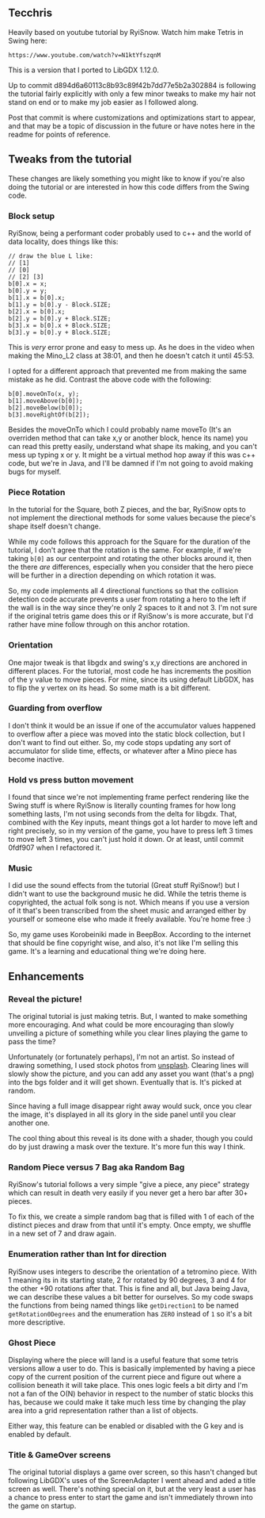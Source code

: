 ## Tecchris

Heavily based on youtube tutorial by RyiSnow. 
Watch him make Tetris in Swing here:

    https://www.youtube.com/watch?v=N1ktYfszqnM

This is a version that I ported to LibGDX 1.12.0.

Up to commit d894d6a60113c8b93c89f42b7dd77e5b2a302884 is following
the tutorial fairly explicitly with only a few minor tweaks to make
my hair not stand on end or to make my job easier as I followed along.

Post that commit is where customizations and optimizations start to
appear, and that may be a topic of discussion in the future or have
notes here in the readme for points of reference.

## Tweaks from the tutorial

These changes are likely something you might like to know if
you're also doing the tutorial or are interested in how this
code differs from the Swing code.

### Block setup

RyiSnow, being a performant coder probably used to c++ and the world
of data locality, does things like this:

    // draw the blue L like:
    // [1]
    // [0]
    // [2] [3]
    b[0].x = x;
    b[0].y = y;
    b[1].x = b[0].x;
    b[1].y = b[0].y - Block.SIZE;
    b[2].x = b[0].x;
    b[2].y = b[0].y + Block.SIZE;
    b[3].x = b[0].x + Block.SIZE;
    b[3].y = b[0].y + Block.SIZE;

This is _very_ error prone and easy to mess up. As he does in the video
when making the Mino_L2 class at 38:01, and then he doesn't catch it 
until 45:53. 
    
I opted for a different approach that prevented me from making the same 
mistake as he did. Contrast the above code with the following:

    b[0].moveOnTo(x, y);
    b[1].moveAbove(b[0]);
    b[2].moveBelow(b[0]);
    b[3].moveRightOf(b[2]);

Besides the moveOnTo which I could probably name moveTo (It's an 
overriden method that can take x,y or another block, hence its name) you can
read this pretty easily, understand what shape its making, and you can't
mess up typing x or y. It might be a virtual method hop away if this was 
c++ code, but we're in Java, and I'll be damned if I'm not going to avoid
making bugs for myself.

### Piece Rotation

In the tutorial for the Square, both Z pieces, and the bar, RyiSnow opts
to not implement the directional methods for some values because the piece's
shape itself doesn't change. 

While my code follows this approach for the Square for the duration of the
tutorial, I don't agree that the rotation is the same. For example, if we're
taking `b[0]` as our centerpoint and rotating the other blocks around it,
then the there _are_ differences, especially when you consider that the hero
piece will be further in a direction depending on which rotation it was.

So, my code implements all 4 directional functions so that the collision
detection code accurate prevents a user from rotating a hero to the left if
the wall is in the way since they're only 2 spaces to it and not 3. I'm not
sure if the original tetris game does this or if RyiSnow's is more accurate,
but I'd rather have mine follow through on this anchor rotation.

### Orientation

One major tweak is that libgdx and swing's x,y directions are anchored in
different places. For the tutorial, most code he has increments the position
of the y value to move pieces. For mine, since its using default LibGDX, 
has to flip the y vertex on its head. So some math is a bit different.

### Guarding from overflow

I don't think it would be an issue if one of the accumulator values
happened to overflow after a piece was moved into the static block
collection, but I don't want to find out either. So, my code stops
updating any sort of accumulator for slide time, effects, or whatever
after a Mino piece has become inactive.

### Hold vs press button movement

I found that since we're not implementing frame perfect rendering
like the Swing stuff is where RyiSnow is literally counting frames
for how long something lasts, I'm not using seconds from the delta
for libgdx. That, combined with the Key inputs, meant things got
a lot harder to move left and right precisely, so in my version of the
game, you have to press left 3 times to move left 3 times, you can't
just hold it down. Or at least, until commit 0fdf907 when I refactored it.

### Music

I did use the sound effects from the tutorial (Great stuff RyiSnow!)
but I didn't want to use the background music he did. While the tetris
theme is copyrighted, the actual folk song is not. Which means if you
use a version of it that's been transcribed from the sheet music and 
arranged either by yourself or someone else who made it freely available.
You're home free :) 

So, my game uses Korobeiniki made in BeepBox. According to the internet
that should be fine copyright wise, and also, it's not like I'm selling
this game. It's a learning and educational thing we're doing here.

## Enhancements

### Reveal the picture!

The original tutorial is just making tetris. But, I wanted to
make something more encouraging. And what could be more
encouraging than slowly unveiling a picture of something 
while you clear lines playing the game to pass the time?

Unfortunately (or fortunately perhaps), I'm not an artist.
So instead of drawing something, I used stock photos from
[unsplash](https://unsplash.com/). Clearing lines will
slowly show the picture, and you can add any asset you want
(that's a png) into the bgs folder and it will get shown.
Eventually that is. It's picked at random.

Since having a full image disappear right away would suck, 
once you clear the image, it's displayed in all its glory
in the side panel until you clear another one.

The cool thing about this reveal is its done with a shader,
though you could do by just drawing a mask over the texture.
It's more fun this way I think.

### Random Piece versus 7 Bag aka Random Bag

RyiSnow's tutorial follows a very simple "give a piece, any piece"
strategy which can result in death very easily if you never get
a hero bar after 30+ pieces. 

To fix this, we create a simple random bag that is filled with 1 of
each of the distinct pieces and draw from that until it's empty. Once
empty, we shuffle in a new set of 7 and draw again. 

### Enumeration rather than Int for direction

RyiSnow uses integers to describe the orientation of a tetromino piece.
With 1 meaning its in its starting state, 2 for rotated by 90 degrees,
3 and 4 for the other +90 rotations after that. This is fine and all, but
Java being Java, we can describe these values a bit better for ourselves.
So my code swaps the functions from being named things like `getDirection1`
to be named `getRotation0Degrees` and the enumeration has `ZERO` instead of `1`
so it's a bit more descriptive.

### Ghost Piece

Displaying where the piece will land is a useful feature that some tetris
versions allow a user to do. This is basically implemented by having a piece
copy of the current position of the current piece and figure out where a
collision beneath it will take place. This ones logic feels a bit dirty and
I'm not a fan of the O(N) behavior in respect to the number of static blocks
this has, because we could make it take much less time by changing the play area
into a grid representation rather than a list of objects.

Either way, this feature can be enabled or disabled with the G key and is enabled
by default.

### Title & GameOver screens

The original tutorial displays a game over screen, so this hasn't changed
but following LibGDX's uses of the ScreenAdapter I went ahead and aded a
title screen as well. There's nothing special on it, but at the very least
a user has a chance to press enter to start the game and isn't immediately
thrown into the game on startup.